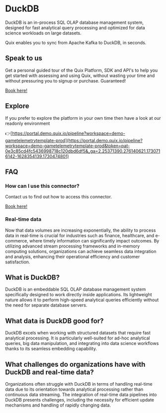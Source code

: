 <!-- START MARKDOWN -->
<!--[tech-name]-->
# DuckDB

<!--[blurb-about-tech]-->
DuckDB is an in-process SQL OLAP database management system, designed for fast analytical query processing and optimized for data science workloads on large datasets.

Quix enables you to sync from Apache Kafka <span id="to_or_from">to</span> <span id="techname">DuckDB</span>, in seconds.

## Speak to us

Get a personal guided tour of the Quix Platform, SDK and API's to help you get started with assessing and using Quix, without wasting your time and without pressuring you to signup or purchase. Guaranteed!

[Book here!](https://share.hsforms.com/1iW0TmZzKQMChk0lxd_tGiw4yjw2?__hstc=175542013.19c333c2ae8002be5fbc6a17a447e442.1730474801833.1730474801833.1730716142494.2&__hssc=175542013.2.1730716142494&__hsfp=3927774151)

## Explore

If you prefer to explore the platform in your own time then have a look at our readonly environment

👉[https://portal.demo.quix.io/pipeline?workspace=demo-gametelemetrytemplate-prod](https://portal.demo.quix.io/pipeline?workspace=demo-gametelemetrytemplate-prod&token=pat-0e3c85cd4fc5436998718c120dbd6df5&_ga=2.25371390.276140621.1730716142-1628354139.1730474801)

## FAQ 

### How can I use this connector?

Contact us to find out how to access this connector.

[Book here!](https://share.hsforms.com/1iW0TmZzKQMChk0lxd_tGiw4yjw2?__hstc=175542013.19c333c2ae8002be5fbc6a17a447e442.1730474801833.1730474801833.1730716142494.2&__hssc=175542013.2.1730716142494&__hsfp=3927774151)

### Real-time data

Now that data volumes are increasing exponentially, the ability to process data in real-time is crucial for industries such as finance, healthcare, and e-commerce, where timely information can significantly impact outcomes. By utilizing advanced stream processing frameworks and in-memory computing solutions, organizations can achieve seamless data integration and analysis, enhancing their operational efficiency and customer satisfaction.

## What is <span id="techname">DuckDB</span>?

<!--[tech-seo-text]-->
DuckDB is an embeddable SQL OLAP database management system specifically designed to work directly inside applications. Its lightweight nature allows it to perform high-speed analytical queries efficiently without the need for separate database servers.

## What data is <span id="techname">DuckDB</span> good for?

<!--[tech-data-seo-text]-->
DuckDB excels when working with structured datasets that require fast analytical processing. It is particularly well-suited for ad-hoc analytical queries, big data manipulation, and integrating into data science workflows thanks to its seamless embedding capability.

## What challenges do organizations have with <span id="techname">DuckDB</span> and real-time data?

<!--[tech-challenges-seo-text]-->
Organizations often struggle with DuckDB in terms of handling real-time data due to its orientation towards analytical processing rather than continuous data streaming. The integration of real-time data pipelines into DuckDB presents challenges, including the necessity for efficient update mechanisms and handling of rapidly changing data.
<!-- END MARKDOWN -->